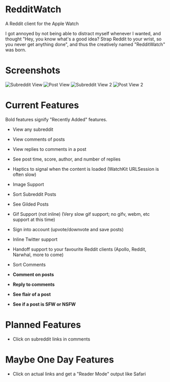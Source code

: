 # RedditWatch
A Reddit client for the Apple Watch

I got annoyed by not being able to distract myself whenever I wanted, and thought "Hey, you know what's a good idea? Strap Reddit to your wrist, so you never get anything done", and thus the creatively named "RedditWatch" was born.

# Screenshots

![Subreddit View](https://i.imgur.com/uo2DR4b.png)
![Post View](https://i.imgur.com/3xqmxn9.png)
![Subreddit View 2](https://i.imgur.com/NFK2Jlh.png)
![Post View 2](https://i.imgur.com/gJZrveL.png)


# Current Features

Bold features signify "Recently Added" features.

* View any subreddit

* View comments of posts

* View replies to comments in a post

* See post time, score, author, and number of replies

* Haptics to signal when the content is loaded (WatchKit URLSession is often slow)

* Image Support

* Sort Subreddit Posts

* See Gilded Posts

* Gif Support (not inline) (Very slow gif support; no gifv, webm, etc support at this time)

* Sign into account (upvote/downvote and save posts)

* Inline Twitter support

* Handoff support to your favourite Reddit clients (Apollo, Reddit, Narwhal, more to come)

* Sort Comments

* **Comment on posts**

* **Reply to comments**

* **See flair of a post**

* **See if a post is SFW or NSFW**

# Planned Features

* Click on subreddit links in comments


# Maybe One Day Features

* Click on actual links and get a "Reader Mode" output like Safari


